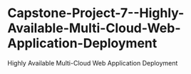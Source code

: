 # Capstone-Project-7--Highly-Available-Multi-Cloud-Web-Application-Deployment
Highly Available Multi-Cloud Web Application Deployment
